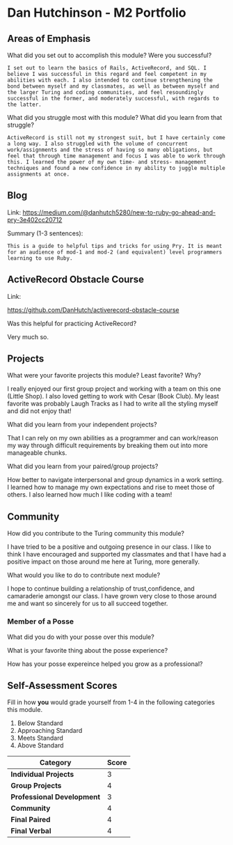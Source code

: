 # Dan Hutchinson - M2 Portfolio

## Areas of Emphasis

What did you set out to accomplish this module? Were you successful?

	I set out to learn the basics of Rails, ActiveRecord, and SQL. I believe I was successful in this regard and feel competent in my abilities with each. I also intended to continue strengthening the bond between myself and my classmates, as well as between myself and the larger Turing and coding communities, and feel resoundingly successful in the former, and moderately successful, with regards to the latter. 

What did you struggle most with this module? What did you learn from that struggle?

	ActiveRecord is still not my strongest suit, but I have certainly come a long way. I also struggled with the volume of concurrent work/assignments and the stress of having so many obligations, but feel that through time management and focus I was able to work through this. I learned the power of my own time- and stress- management techniques and found a new confidence in my ability to juggle multiple assignments at once. 

## Blog

Link: 
https://medium.com/@danhutch5280/new-to-ruby-go-ahead-and-pry-3e402cc20712

Summary (1-3 sentences): 

	This is a guide to helpful tips and tricks for using Pry. It is meant for an audience of mod-1 and mod-2 (and equivalent) level programmers learning to use Ruby. 

## ActiveRecord Obstacle Course
Link:

https://github.com/DanHutch/activerecord-obstacle-course

Was this helpful for practicing ActiveRecord?

Very much so. 

## Projects

What were your favorite projects this module? Least favorite? Why?

I really enjoyed our first group project and working with a team on this one (Little Shop). I also loved getting to work with Cesar (Book Club). My least favorite was probably Laugh Tracks as I had to write all the styling myself and did not enjoy that! 

What did you learn from your independent projects?

That I can rely on my own abilities as a programmer and can work/reason my way through difficult requirements by breaking them out into more manageable chunks. 

What did you learn from your paired/group projects?

How better to navigate interpersonal and group dynamics in a work setting. I learned how to manage my own expectations and rise to meet those of others. I also learned how much I like coding with a team! 


## Community 

How did you contribute to the Turing community this module?

I have tried to be a positive and outgoing presence in our class. I like to think I have encouraged and supported my classmates and that I have had a positive impact on those around me here at Turing, more generally. 


What would you like to do to contribute next module?

I hope to continue building a relationship of trust,confidence, and camaraderie amongst our class. I have grown very close to those around me and want so sincerely for us to all succeed together. 

### Member of a Posse

What did you do with your posse over this module?

What is your favorite thing about the posse experience?

How has your posse expereince helped you grow as a professional?

## Self-Assessment Scores

Fill in how **you** would grade yourself from 1-4 in the following categories this module.

1. Below Standard
2. Approaching Standard
3. Meets Standard
4. Above Standard


| Category                     | Score |
| -----------------------------| ----- |
| **Individual Projects**      |   3   |
| **Group Projects**           |   4   |
| **Professional Development** |   3   |
| **Community**                |   4   |
| **Final Paired**             |   4   |
| **Final Verbal**             |   4   |